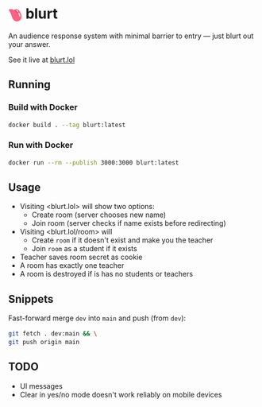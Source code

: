 # <img src="client/icon.svg" alt="logo" style="height: 1em; vertical-align: middle"> blurt

An audience response system with minimal barrier to entry — just blurt out your answer.

See it live at [blurt.lol](https://blurt.lol)

## Running

### Build with Docker

```sh
docker build . --tag blurt:latest
```

### Run with Docker

```sh
docker run --rm --publish 3000:3000 blurt:latest
```

## Usage

- Visiting <blurt.lol> will show two options:
  - Create room (server chooses new name)
  - Join room (server checks if name exists before redirecting)
- Visiting <blurt.lol/room> will
  - Create `room` if it doesn't exist and make you the teacher
  - Join `room` as a student if it exists
- Teacher saves room secret as cookie
- A room has exactly one teacher
- A room is destroyed if is has no students or teachers

## Snippets

Fast-forward merge `dev` into `main` and push (from `dev`):

```sh
git fetch . dev:main && \
git push origin main
```

## TODO

- UI messages
- Clear in yes/no mode doesn't work reliably on mobile devices
